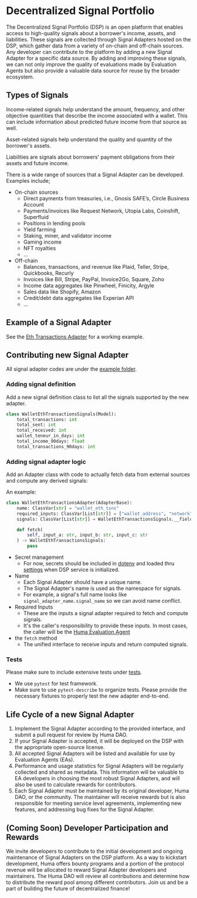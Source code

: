 # Decentralized Signal Portfolio

The Decentralized Signal Portfolio (DSP) is an open platform that enables access to high-quality signals about a borrower's income, assets, and liabilities. These signals are collected through Signal Adapters hosted on the DSP, which gather data from a variety of on-chain and off-chain sources. Any developer can contribute to the platform by adding a new Signal Adapter for a specific data source. By adding and improving these signals, we can not only improve the quality of evaluations made by Evaluation Agents but also provide a valuable data source for reuse by the broader ecosystem.

## Types of Signals

Income-related signals help understand the amount, frequency, and other objective quantities that describe the income associated with a wallet. This can include information about predicted future income from that source as well.

Asset-related signals help understand the quality and quantity of the borrower's assets.

Liabilities are signals about borrowers' payment obligations from their assets and future income.

There is a wide range of sources that a Signal Adapter can be developed. Examples include;

- On-chain sources
  - Direct payments from treasuries, i.e., Gnosis SAFE’s, Circle Business Account
  - Payments/invoices like Request Network, Utopia Labs, Coinshift, Superfluid
  - Positions in lending pools
  - Yield farming
  - Staking, miner, and validator income
  - Gaming income
  - NFT royalties
  - …
- Off-chain
  - Balances, transactions, and revenue like Plaid, Teller, Stripe, Quickbooks, Recurly
  - Invoices like Bill, Stripe, PayPal, Invoice2Go, Square, Zoho
  - Income data aggregates like Pinwheel, Finicity, Argyle
  - Sales data like Shopify, Amazon
  - Credit/debt data aggregates like Experian API
  - …

## Example of a Signal Adapter

See the [Eth Transactions Adapter](../examples/signal_adapaters/simple_eth_transactions.py) for a working example.

## Contributing new Signal Adapter

All signal adapter codes are under the [example folder](../examples/signal_adapaters/).

### Adding signal definition

Add a new signal definition class to list all the signals supported by the new adapter.

```python
class WalletEthTransactionsSignals(Model):
    total_transactions: int
    total_sent: int
    total_received: int
    wallet_teneur_in_days: int
    total_income_90days: float 
    total_transactions_90days: int
```

### Adding signal adapter logic

Add an Adapter class with code to actually fetch data from external sources and compute any derived signals:

An example:

```python
class WalletEthTransactionsAdapter(AdapterBase):
    name: ClassVar[str] = "wallet_eth_txns"
    required_inputs: ClassVar[List[str]] = ["wallet_address", "network"]
    signals: ClassVar[List[str]] = WalletEthTransactionsSignals.__fields__.keys()

    def fetch(
        self, input_a: str, input_b: str, input_c: str
    ) -> WalletEthTransactionsSignals:
        pass
```

- Secret management
  - For now, secrets should be included in [dotenv](../huma_signals/dotenv/) and loaded thru [settings](../evaluation_agent/settings.py) when DSP service is initialized.
- Name
  - Each Signal Adapter should have a unique name.
  - The Signal Adapter's name is used as the namespace for signals.
  - For example, a signal's full name looks like `signal_adapter_name.signal_name` so we can avoid name conflict.
- Required Inputs
  - These are the inputs a signal adapter required to fetch and compute signals.
  - It's the caller's responsibility to provide these inputs. In most cases, the caller will be the [Huma Evaluation Agent](https://docs.huma.finance/developer-guidlines/evaluation_agent)
- the `fetch` method
  - The unified interface to receive inputs and return computed signals.

### Tests

Please make sure to include extensive tests under [tests](../tests/adapters/). 

- We use `pytest` for test framework.
- Make sure to use `pytest-describe` to organize tests.
Please provide the necessary fixtures to properly test the new adapter end-to-end.

## Life Cycle of a new Signal Adapter

1. Implement the Signal Adapter according to the provided interface, and submit a pull request for review by Huma DAO.
2. If your Signal Adapter is accepted, it will be deployed on the DSP with the appropriate open-source license.
3. All accepted Signal Adapters will be listed and available for use by Evaluation Agents (EAs).
4. Performance and usage statistics for Signal Adapters will be regularly collected and shared as metadata. This information will be valuable to EA developers in choosing the most robust Signal Adapters, and will also be used to calculate rewards for contributors.
5. Each Signal Adapter must be maintained by its original developer, Huma DAO, or the community. The maintainer will receive rewards but is also responsible for meeting service level agreements, implementing new features, and addressing bug fixes for the Signal Adapter.

## (Coming Soon) Developer Participation and Rewards

We invite developers to contribute to the initial development and ongoing maintenance of Signal Adapters on the DSP platform. As a way to kickstart development, Huma offers bounty programs and a portion of the protocol revenue will be allocated to reward Signal Adapter developers and maintainers. The Huma DAO will review all contributions and determine how to distribute the reward pool among different contributors. Join us and be a part of building the future of decentralized finance!
